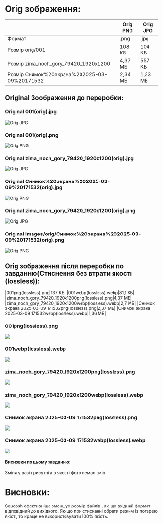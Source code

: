 # Orig зображення:
| |Orig PNG|Orig JPG|
|---|---|---|
|Формат|.png|.jpg|
|Розмір orig/001|108 КБ|104 КБ|
|Розмір zima_noch_gory_79420_1920x1200|4,37 МБ|557 КБ|
|Розмір Снимок%20экрана%202025-03-09%20171532|2,34 МБ|1,33 МБ|

## Original Зоображення до переробки:
### Original 001(orig).jpg
![Orig JPG](images/orig/001(orig).jpg)

### Original 001(orig).png
![Orig PNG](images/orig/001(orig).png)

### Original zima_noch_gory_79420_1920x1200(orig).jpg
![Orig JPG](images/orig/zima_noch_gory_79420_1920x1200(orig).jpg)

### Original Снимок%20экрана%202025-03-09%20171532(orig).jpg
![Orig PNG](images/orig/zima_noch_gory_79420_1920x1200(orig).png)

### Original zima_noch_gory_79420_1920x1200(orig).png
![Orig JPG](images/orig/Снимок%20экрана%202025-03-09%20171532(orig).jpg)

### Original images/orig/Снимок%20экрана%202025-03-09%20171532(orig).png
![Orig PNG](images/orig/Снимок%20экрана%202025-03-09%20171532(orig).png)

## Orig зображення після переробки по завданню(Стиснення без втрати якості (lossless)):
|001png(lossless).png|137 КБ|
|001webp(lossless).webp|81,1 КБ|
|zima_noch_gory_79420_1920x1200png(lossless).png|4,37 МБ|
|zima_noch_gory_79420_1920x1200webp(lossless).webp|2,7 МБ|
|Снимок экрана 2025-03-09 171532png(lossless).png|2,37 МБ|
|Снимок экрана 2025-03-09 171532webp(lossless).webp|1,36 МБ|

### 001png(lossless).png
![](images/lossless/001png(lossless).png)

### 001webp(lossless).webp
![](images/lossless/001webp(lossless).webp)

### zima_noch_gory_79420_1920x1200png(lossless).png
![](images/lossless/zima_noch_gory_79420_1920x1200png(lossless).png)

### zima_noch_gory_79420_1920x1200webp(lossless).webp
![](images/lossless/zima_noch_gory_79420_1920x1200webp(lossless).webp)

### Снимок экрана 2025-03-09 171532png(lossless).png
![](images/lossless/Снимок%20экрана%202025-03-09%20171532png(lossless).png)

### Снимок экрана 2025-03-09 171532webp(lossless).webp
![](images/lossless/Снимок%20экрана%202025-03-09%20171532webp(lossless).webp)

#### Висновки по цьому завданню:
Зміни у вазі присутні а в якості фото немає змін.

# Висновки:
Squoosh єфективніше зменшує розмір файлів , як-що вхідний формат відповідний до вихідного.
Як-що при стисканні обрати режим із потерею якісті, то краще не використовувати 100% якість.